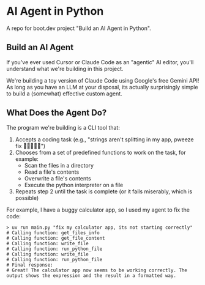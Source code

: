 # AI Agent in Python
A repo for boot.dev project "Build an AI Agent in Python".

## Build an AI Agent

If you've ever used Cursor or Claude Code as an "agentic" AI editor, you'll understand what we're building in this project.

We're building a toy version of Claude Code using Google's free Gemini API! As long as you have an LLM at your disposal, its actually surprisingly simple to build a (somewhat) effective custom agent.

## What Does the Agent Do?

The program we're building is a CLI tool that:

1. Accepts a coding task (e.g., "strings aren't splitting in my app, pweeze fix 🥺👉🏽👈🏽")
2. Chooses from a set of predefined functions to work on the task, for example:
    - Scan the files in a directory
    - Read a file's contents
    - Overwrite a file's contents
    - Execute the python interpreter on a file
3. Repeats step 2 until the task is complete (or it fails miserably, which is possible)

For example, I have a buggy calculator app, so I used my agent to fix the code:

```
> uv run main.py "fix my calculator app, its not starting correctly"
# Calling function: get_files_info
# Calling function: get_file_content
# Calling function: write_file
# Calling function: run_python_file
# Calling function: write_file
# Calling function: run_python_file
# Final response:
# Great! The calculator app now seems to be working correctly. The output shows the expression and the result in a formatted way.
```
